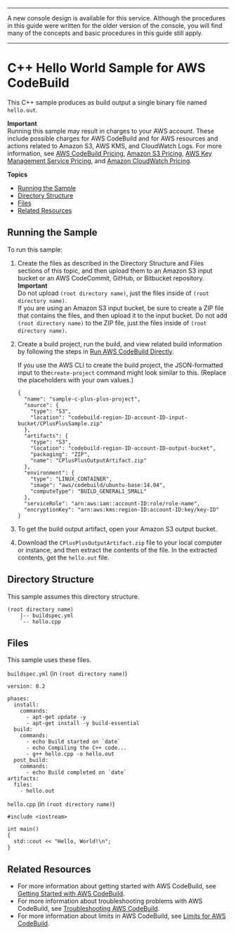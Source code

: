 --------

A new console design is available for this service\. Although the procedures in this guide were written for the older version of the console, you will find many of the concepts and basic procedures in this guide still apply\.

--------

# C\+\+ Hello World Sample for AWS CodeBuild<a name="sample-c-plus-plus-hw"></a>

This C\+\+ sample produces as build output a single binary file named `hello.out`\.

**Important**  
Running this sample may result in charges to your AWS account\. These include possible charges for AWS CodeBuild and for AWS resources and actions related to Amazon S3, AWS KMS, and CloudWatch Logs\. For more information, see [AWS CodeBuild Pricing](http://aws.amazon.com/codebuild/pricing), [Amazon S3 Pricing](http://aws.amazon.com/s3/pricing), [AWS Key Management Service Pricing](http://aws.amazon.com/kms/pricing), and [Amazon CloudWatch Pricing](http://aws.amazon.com/cloudwatch/pricing)\.

**Topics**
+ [Running the Sample](#sample-c-plus-plus-hw-running)
+ [Directory Structure](#sample-c-plus-plus-hw-dir)
+ [Files](#sample-c-plus-plus-hw-files)
+ [Related Resources](#w4aac11c48c11c15)

## Running the Sample<a name="sample-c-plus-plus-hw-running"></a>

To run this sample:

1. Create the files as described in the Directory Structure and Files sections of this topic, and then upload them to an Amazon S3 input bucket or an AWS CodeCommit, GitHub, or Bitbucket repository\. 
**Important**  
Do not upload `(root directory name)`, just the files inside of `(root directory name)`\.   
If you are using an Amazon S3 input bucket, be sure to create a ZIP file that contains the files, and then upload it to the input bucket\. Do not add `(root directory name)` to the ZIP file, just the files inside of `(root directory name)`\.

1. Create a build project, run the build, and view related build information by following the steps in [Run AWS CodeBuild Directly](how-to-run.md)\.

   If you use the AWS CLI to create the build project, the JSON\-formatted input to the`create-project` command might look similar to this\. \(Replace the placeholders with your own values\.\)

   ```
   {
     "name": "sample-c-plus-plus-project",
     "source": {
       "type": "S3",
       "location": "codebuild-region-ID-account-ID-input-bucket/CPlusPlusSample.zip"
     },
     "artifacts": {
       "type": "S3",
       "location": "codebuild-region-ID-account-ID-output-bucket",
       "packaging": "ZIP",
       "name": "CPlusPlusOutputArtifact.zip"
     },
     "environment": {
       "type": "LINUX_CONTAINER",
       "image": "aws/codebuild/ubuntu-base:14.04",
       "computeType": "BUILD_GENERAL1_SMALL"
     },
     "serviceRole": "arn:aws:iam::account-ID:role/role-name",
     "encryptionKey": "arn:aws:kms:region-ID:account-ID:key/key-ID"
   }
   ```

1. To get the build output artifact, open your Amazon S3 output bucket\.

1. Download the `CPlusPlusOutputArtifact.zip` file to your local computer or instance, and then extract the contents of the file\. In the extracted contents, get the `hello.out` file\. 

## Directory Structure<a name="sample-c-plus-plus-hw-dir"></a>

This sample assumes this directory structure\.

```
(root directory name)
    |-- buildspec.yml
    `-- hello.cpp
```

## Files<a name="sample-c-plus-plus-hw-files"></a>

This sample uses these files\.

`buildspec.yml` \(in `(root directory name)`\)

```
version: 0.2

phases:
  install:
    commands:
      - apt-get update -y
      - apt-get install -y build-essential
  build:
    commands:
      - echo Build started on `date`
      - echo Compiling the C++ code...
      - g++ hello.cpp -o hello.out
  post_build:
    commands:
      - echo Build completed on `date`
artifacts:
  files:
    - hello.out
```

`hello.cpp` \(in `(root directory name)`\)

```
#include <iostream>

int main()
{
  std::cout << "Hello, World!\n";
}
```

## Related Resources<a name="w4aac11c48c11c15"></a>
+ For more information about getting started with AWS CodeBuild, see [Getting Started with AWS CodeBuild](getting-started.md)\.
+ For more information about troubleshooting problems with AWS CodeBuild, see [Troubleshooting AWS CodeBuild](troubleshooting.md)\.
+ For more information about limits in AWS CodeBuild, see [Limits for AWS CodeBuild](limits.md)\.